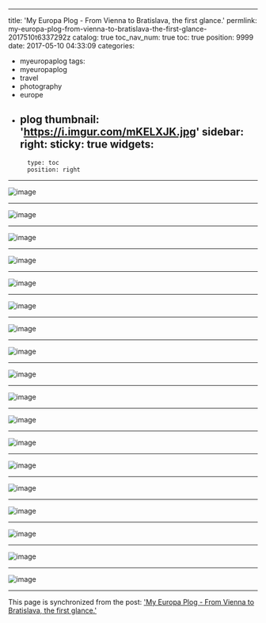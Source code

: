 
---
title: 'My Europa Plog - From Vienna to Bratislava, the first glance.'
permlink: my-europa-plog-from-vienna-to-bratislava-the-first-glance-2017510t6337292z
catalog: true
toc_nav_num: true
toc: true
position: 9999
date: 2017-05-10 04:33:09
categories:
- myeuropaplog
tags:
- myeuropaplog
- travel
- photography
- europe
- plog
thumbnail: 'https://i.imgur.com/mKELXJK.jpg'
sidebar:
    right:
        sticky: true
widgets:
    -
        type: toc
        position: right
---


![image](https://i.imgur.com/mKELXJK.jpg)<hr> ![image](https://i.imgur.com/is9RFVz.jpg)<hr> ![image](https://i.imgur.com/4lB47F5.jpg)<hr> ![image](https://i.imgur.com/vRL4nSY.jpg)<hr> ![image](https://i.imgur.com/KQSuY90.jpg)<hr> ![image](https://i.imgur.com/7YiNrbg.jpg)<hr> ![image](https://i.imgur.com/qvVbjvY.jpg)<hr> ![image](https://i.imgur.com/NLwVlQN.jpg)<hr> ![image](https://i.imgur.com/PQxzAcr.jpg)<hr> ![image](https://i.imgur.com/va8rQ4F.jpg)<hr> ![image](https://i.imgur.com/2qKg7JM.jpg)<hr> ![image](https://i.imgur.com/aLkp7hN.jpg)<hr> ![image](https://i.imgur.com/MoS7QLn.jpg)<hr> ![image](https://i.imgur.com/GZ7jQnH.jpg)<hr> ![image](https://i.imgur.com/9rhLyYh.jpg)<hr> ![image](https://i.imgur.com/hNWUV8u.jpg)<hr> ![image](https://i.imgur.com/TNr6ihQ.jpg)<hr> ![image](https://i.imgur.com/W4t5uye.jpg)

- - -

This page is synchronized from the post: ['My Europa Plog - From Vienna to Bratislava, the first glance.'](https://steemit.com/@deanliu/my-europa-plog-from-vienna-to-bratislava-the-first-glance-2017510t6337292z)
